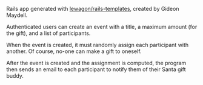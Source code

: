 Rails app generated with [lewagon/rails-templates](https://github.com/lewagon/rails-templates), created by Gideon Maydell.

Authenticated users can create an event with a title, a maximum amount (for the gift), and a list of participants.

When the event is created, it must randomly assign each participant with another. Of course, no-one can make a gift to oneself.

After the event is created and the assignment is computed, the program then sends an email to each participant to notify them of their Santa gift buddy.
